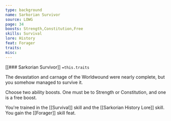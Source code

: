 ```yaml
---
type: background
name: Sarkorian Survivor 
source: LOWG
page: 34
boosts: Strength,Constitution,Free
skills: Survival
lore: History
feat: Forager
traits: 
misc: 
---
```


[[### Sarkorian Survivor]]
`=this.traits`


The devastation and carnage of the Worldwound were nearly complete, but you somehow managed to survive it.

Choose two ability boosts. One must be to Strength or Constitution, and one is a free boost.

You're trained in the [[Survival]] skill and the [[Sarkorian History Lore]] skill. You gain the [[Forager]] skill feat.

